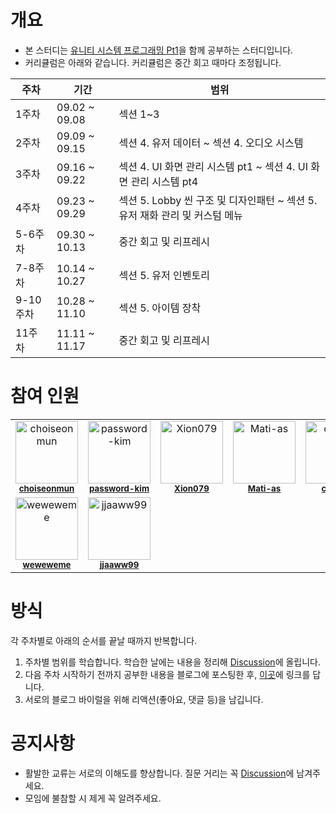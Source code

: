 # 개요
- 본 스터디는 [유니티 시스템 프로그래밍 Pt1](https://www.inflearn.com/course/%EC%9C%A0%EB%8B%88%ED%8B%B0-%EC%8B%9C%EC%8A%A4%ED%85%9C-%ED%94%84%EB%A1%9C%EA%B7%B8%EB%9E%98%EB%B0%8D-1/dashboard)을 함께 공부하는 스터디입니다.
- 커리큘럼은 아래와 같습니다. 커리큘럼은 중간 회고 때마다 조정됩니다.
  
| 주차 | 기간 | 범위 |
| --- | --- | --- |
| 1주차 | 09.02 ~ 09.08 | 섹션 1~3 |
| 2주차 | 09.09 ~ 09.15 | 섹션 4. 유저 데이터 ~ 섹션 4. 오디오 시스템 |
| 3주차 | 09.16 ~ 09.22 | 섹션 4. UI 화면 관리 시스템 pt1 ~ 섹션 4. UI 화면 관리 시스템 pt4 |
| 4주차 | 09.23 ~ 09.29 | 섹션 5. Lobby 씬 구조 및 디자인패턴 ~ 섹션 5. 유저 재화 관리 및 커스텀 메뉴 |
| 5-6주차 | 09.30 ~ 10.13 | 중간 회고 및 리프레시 |
| 7-8주차 | 10.14 ~ 10.27 | 섹션 5. 유저 인벤토리 |
| 9-10주차 | 10.28 ~ 11.10 | 섹션 5. 아이템 장착 |
| 11주차 | 11.11 ~ 11.17 | 중간 회고 및 리프레시 |


# 참여 인원
<table>
  <tbody>
    <tr>
      <td align="center" valign="top" width="14.28%"><img src="https://avatars.githubusercontent.com/u/17216686?v=4" width="100px;" alt="choiseonmun"/><br /><sub><a href="https://github.com/choiseonmun"><b>choiseonmun</b></a></sub><br /></td>
      <td align="center" valign="top" width="14.28%"><img src="https://avatars.githubusercontent.com/u/72890183?v=4" width="100px;" alt="password-kim"/><br /><sub><a href="https://github.com/password-kim"><b>password-kim</b></a></sub><br /></td>
      <td align="center" valign="top" width="14.28%"><img src="https://avatars.githubusercontent.com/u/100821995?v=4" width="100px;" alt="Xion079"/><br /><sub><a href="https://github.com/Xion079"><b>Xion079</b></a></sub><br /></td>
      <td align="center" valign="top" width="14.28%"><img src="https://avatars.githubusercontent.com/u/120005151?v=4" width="100px;" alt="Mati-as"/><br /><sub><a href="https://github.com/Mati-as"><b>Mati-as</b></a></sub><br /></td>
      <td align="center" valign="top" width="14.28%"><img src="https://avatars.githubusercontent.com/u/77572658?v=4" width="100px;" alt="csy-59"/><br /><sub><a href="https://github.com/csy-59"><b>csy-59</b></a></sub><br /></td>
      <td align="center" valign="top" width="14.28%"><img src="https://avatars.githubusercontent.com/u/120005138?v=4" width="100px;" alt="stalepatt"/><br /><sub><a href="https://github.com/stalepatt"><b>stalepatt</b></a></sub><br /></td>
    </tr>
    <tr>
      <td align="center" valign="top" width="14.28%"><img src="https://avatars.githubusercontent.com/u/120005202?v=4" width="100px;" alt="weweweme"/><br /><sub><a href="https://github.com/weweweme"><b>weweweme</b></a></sub><br /></td>
      <td align="center" valign="top" width="14.28%"><img src="https://avatars.githubusercontent.com/u/157591426?v=4" width="100px;" alt="jjaaww99"/><br /><sub><a href="https://github.com/jjaaww99"><b>jjaaww99</b></a></sub><br /></td>
    </tr>
  </tbody>
</table> 

# 방식
각 주차별로 아래의 순서를 끝날 때까지 반복합니다.
1. 주차별 범위를 학습합니다. 학습한 날에는 내용을 정리해 [Discussion](https://github.com/haedal-study/unity-system-programming-pt1/discussions)에 올립니다.
2. 다음 주차 시작하기 전까지 공부한 내용을 블로그에 포스팅한 후, [이곳](https://github.com/haedal-study/unity-system-programming-pt1/discussions/categories/%EB%B8%94%EB%A1%9C%EA%B7%B8-%EB%A7%81%ED%81%AC)에 링크를 답니다.
3. 서로의 블로그 바이럴을 위해 리액션(좋아요, 댓글 등)을 남깁니다.

# 공지사항
- 활발한 교류는 서로의 이해도를 향상합니다. 질문 거리는 꼭 [Discussion](https://github.com/haedal-study/unity-system-programming-pt1/discussions)에 남겨주세요.
- 모임에 불참할 시 제게 꼭 알려주세요.
